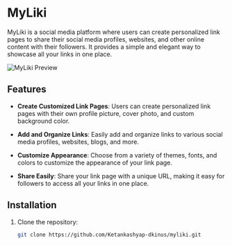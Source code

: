 # MyLiki

MyLiki is a social media platform where users can create personalized link pages to share their social media profiles, websites, and other online content with their followers. It provides a simple and elegant way to showcase all your links in one place.

![MyLiki Preview](link_to_preview_image)

## Features

- **Create Customized Link Pages**: Users can create personalized link pages with their own profile picture, cover photo, and custom background color.
  
- **Add and Organize Links**: Easily add and organize links to various social media profiles, websites, blogs, and more.

- **Customize Appearance**: Choose from a variety of themes, fonts, and colors to customize the appearance of your link page.

- **Share Easily**: Share your link page with a unique URL, making it easy for followers to access all your links in one place.

## Installation

1. Clone the repository:

   ```bash
   git clone https://github.com/Ketankashyap-dkinus/myliki.git
